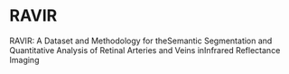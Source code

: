 # RAVIR
RAVIR: A Dataset and Methodology for theSemantic Segmentation and Quantitative Analysis of Retinal Arteries and Veins inInfrared Reflectance Imaging
